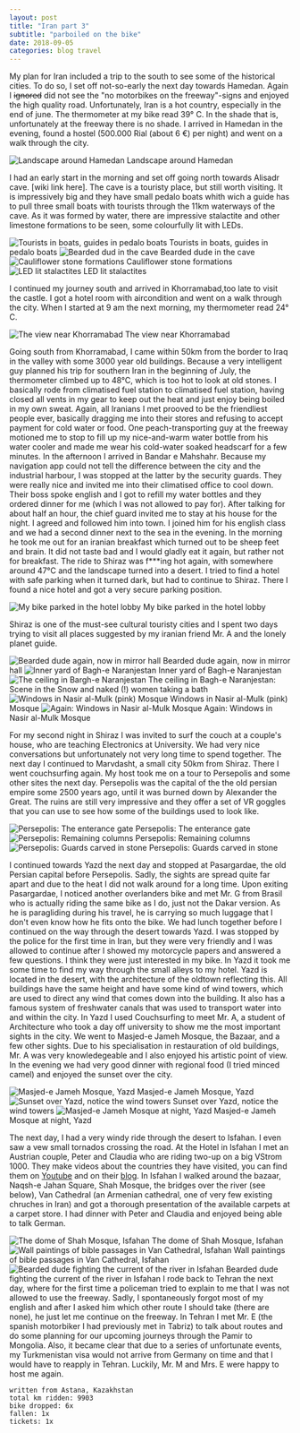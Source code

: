 ```yaml
--- 
layout: post 
title: "Iran part 3" 
subtitle: "parboiled on the bike" 
date: 2018-09-05 
categories: blog travel 
--- 
```


My plan for Iran included a trip to the south to see some of the historical cities. To do so, I set off not-so-early the next day towards Hamedan. Again I ~~ignored~~ did not see the "no motorbikes on the freeway"-signs and enjoyed the high quality road. Unfortunately, Iran is a hot country, especially in the end of june. The thermometer at my bike read 39° C. In the shade that is, unfortunately at the freeway there is no shade. I arrived in Hamedan in the evening, found a hostel (500.000 Rial (about 6 €) per night) and went on a walk through the city. 

![Landscape around Hamedan][img1] Landscape around Hamedan 

I had an early start in the morning and set off going north towards Alisadr cave. [wiki link here]. The cave is a touristy place, but still worth visiting. It is impressively big and they have small pedalo boats whith wich a guide has to pull three small boats with tourists through the 11km waterways of the cave. As it was formed by water, there are impressive stalactite and other limestone formations to be seen, some colourfully lit with LEDs. 

![Tourists in boats, guides in pedalo boats][img2] Tourists in boats, guides in pedalo boats 
![Bearded dud in the cave][img3] Bearded dude in the cave 
![Cauliflower stone formations][img4] Cauliflower stone formations 
![LED lit stalactites][img5] LED lit stalactites 

I continued my journey south and arrived in Khorramabad,too late to visit the castle. I got a hotel room with aircondition and went on a walk through the city. When I started at 9 am the next morning, my thermometer read 24° C. 

![The view near Khorramabad][img6] The view near Khorramabad 

Going south from Khorramabad, I came within 50km from the border to Iraq in the valley with some 3000 year old buildings. Because a very intelligent guy planned his trip for southern Iran in the beginning of July, the thermometer climbed up to 48°C, which is too hot to look at old stones. I basically rode from climatised fuel station to climatised fuel station, having closed all vents in my gear to keep out the heat and just enjoy being boiled in my own sweat. Again, all Iranians I met prooved to be the friendliest people ever, basically dragging me into their stores and refusing to accept payment for cold water or food. One peach-transporting guy at the freeway motioned me to stop to fill up my nice-and-warm water bottle from his water cooler and made me wear his cold-water soaked headscarf for a few minutes. 
In the afternoon I arrived in Bandar e Mahshahr. Because my navigation app could not tell the difference between the city and the industrial harbour, I was stopped at the latter by the security guards. They were really nice and invited me into their climatised office to cool down. Their boss spoke english and I got to refill my water bottles and they ordered dinner for me (which I was not allowed to pay for). After talking for about half an hour, the chief guard invited me to stay at his house for the night. I agreed and followed him into town. I joined him for his english class and we had a second dinner next to the sea in the evening. In the morning he took me out for an iranian breakfast which turned out to be sheep feet and brain. It did not taste bad and I would gladly eat it again, but rather not for breakfast. 
The ride to Shiraz was f***ing hot again, with somewhere around 47°C and the landscape turned into a desert. I tried to find a hotel with safe parking when it turned dark, but had to continue to Shiraz. There I found a nice hotel and got a very secure parking position. 

![My bike parked in the hotel lobby][img7] My bike parked in the hotel lobby 

Shiraz is one of the must-see cultural touristy cities and I spent two days trying to visit all places suggested by my iranian friend Mr. A and the lonely planet guide. 

![Bearded dude again, now in mirror hall][img8] Bearded dude again, now in mirror hall 
![Inner yard of Bagh-e Naranjestan][img9] Inner yard of Bagh-e Naranjestan 
![The ceiling in Bargh-e Naranjestan][img10] The ceiling in Bagh-e Naranjestan: Scene in the Snow and naked (!) women taking a bath 
![Windows in Nasir al-Mulk (pink) Mosque][img11] Windows in Nasir al-Mulk (pink) Mosque 
![Again: Windows in Nasir al-Mulk Mosque][img12] Again: Windows in Nasir al-Mulk Mosque 

For my second night in Shiraz I was invited to surf the couch at a couple's house, who are teaching Electronics at University. We had very nice conversations but unfortunately not very long time to spend together. The next day I continued to Marvdasht, a small city 50km from Shiraz. There I went couchsurfing again. My host took me on a tour to Persepolis and some other sites the next day. Persepolis was the capital of the the old persian empire some 2500 years ago, until it was burned down by Alexander the Great. The ruins are still very impressive and they offer a set of VR goggles that you can use to see how some of the buildings used to look like. 

![Persepolis: The enterance gate][img13] Persepolis: The enterance gate 
![Persepolis: Remaining columns][img14] Persepolis: Remaining columns 
![Persepolis: Guards carved in stone][img15] Persepolis: Guards carved in stone 

I continued towards Yazd the next day and stopped at Pasargardae, the old Persian capital before Persepolis. Sadly, the sights are spread quite far apart and due to the heat I did not walk around for a long time. Upon exiting Pasargardae, I noticed another overlanders bike and met Mr. G from Brasil who is actually riding the same bike as I do, just not the Dakar version. As he is paragliding during his travel, he is carrying so much luggage that I don't even know how he fits onto the bike. We had lunch together before I continued on the way through the desert towards Yazd. I was stopped by the police for the first time in Iran, but they were very friendly and I was allowed to continue after I showed my motorcycle papers and answered a few questions. I think they were just interested in my bike. In Yazd it took me some time to find my way through the small alleys to my hotel. 
Yazd is located in the desert, with the architecture of the oldtown reflecting this. All buildings have the same height and have some kind of wind towers, which are used to direct any wind that comes down into the building. It also has a famous system of freshwater canals that was used to transport water into and within the city. 
In Yazd I used Couchsurfing to meet Mr. A, a student of Architecture who took a day off university to show me the most important sights in the city. We went to Masjed-e Jameh Mosque, the Bazaar, and a few other sights. Due to his specialisation in restauration of old buildings, Mr. A was very knowledegeable and I also enjoyed his artistic point of view. In the evening we had very good dinner with regional food (I tried minced camel) and enjoyed the sunset over the city. 

![Masjed-e Jameh Mosque, Yazd][img16] Masjed-e Jameh Mosque, Yazd 
![Sunset over Yazd, notice the wind towers][img17] Sunset over Yazd, notice the wind towers 
![Masjed-e Jameh Mosque at night, Yazd][img18] Masjed-e Jameh Mosque at night, Yazd 

The next day, I had a very windy ride through the desert to Isfahan. I even saw a vew small tornados crossing the road. At the Hotel in Isfahan I met an Austrian couple, Peter and Claudia who are riding two-up on a big VStrom 1000. They make videos about the countries they have visited, you can find them on [Youtube](https://www.youtube.com/channel/UCZxYdFmxHWcWtMvdIFSSsmg) and on their [blog](https://roadsup.com). In Isfahan I walked around the bazaar, Naqsh-e Jahan Square, Shah Mosque, the bridges over the river (see below), Van Cathedral (an Armenian cathedral, one of very few existing chruches in Iran) and got a thorough presentation of the available carpets at a carpet store. I had dinner with Peter and Claudia and enjoyed being able to talk German. 

![The dome of Shah Mosque, Isfahan][img19] The dome of Shah Mosque, Isfahan 
![Wall paintings of bible passages in Van Cathedral, Isfahan][img20] Wall paintings of bible passages in Van Cathedral, Isfahan 
![Bearded dude fighting the current of the river in Isfahan][img21] Bearded dude fighting the current of the river in Isfahan 
I rode back to Tehran the next day, where for the first time a policeman tried to explain to me that I was not allowed to use the freeway. Sadly, I spontaneously forgot most of my english and after I asked him which other route I should take (there are none), he just let me continue on the freeway. In Tehran I met Mr. E (the spanish motorbiker I had previously met in Tabriz) to talk about routes and do some planning for our upcoming journeys through the Pamir to Mongolia. Also, it became clear that due to a series of unfortunate events, my Turkmenistan visa would not arrive from Germany on time and that I would have to reapply in Tehran. 
Luckily, Mr. M and Mrs. E were happy to host me again. 

``` 
written from Astana, Kazakhstan 
total km ridden: 9903 
bike dropped: 6x 
fallen: 1x 
tickets: 1x 
``` 




[img1]: /img/20180901-iran3-01.jpg 
[img2]: /img/20180901-iran3-02.jpg 
[img3]: /img/20180901-iran3-03.jpg 
[img4]: /img/20180901-iran3-04.jpg 
[img5]: /img/20180901-iran3-05.jpg 
[img6]: /img/20180901-iran3-06.jpg 
[img7]: /img/20180901-iran3-07.jpg 
[img8]: /img/20180901-iran3-08.jpg 
[img9]: /img/20180901-iran3-09.jpg 
[img10]: /img/20180901-iran3-10.jpg 
[img11]: /img/20180901-iran3-11.jpg 
[img12]: /img/20180901-iran3-12.jpg 
[img13]: /img/20180901-iran3-13.jpg 
[img14]: /img/20180901-iran3-14.jpg 
[img15]: /img/20180901-iran3-15.jpg 
[img16]: /img/20180901-iran3-16.jpg 
[img17]: /img/20180901-iran3-17.jpg 
[img18]: /img/20180901-iran3-18.jpg 
[img19]: /img/20180901-iran3-19.jpg 
[img20]: /img/20180901-iran3-20.jpg 
[img21]: /img/20180901-iran3-21.jpg 
